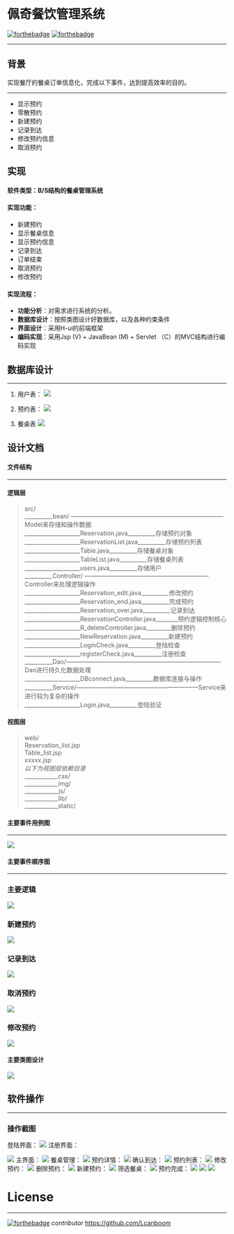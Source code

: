 # 佩奇餐饮管理系统

[![forthebadge](https://forthebadge.com/images/badges/made-with-java.svg)](https://forthebadge.com)
[![forthebadge](https://forthebadge.com/images/badges/made-with-javascript.svg)](https://forthebadge.com)
- - - -
## 背景
实现餐厅的餐桌订单信息化，完成以下事件，达到提高效率的目的。
- - - -
* 显示预约
* 零散预约
* 新建预约
* 记录到达
* 修改预约信息
* 取消预约

## 实现
#### 软件类型：B/S结构的餐桌管理系统
#### 实现功能：
* 新建预约
* 显示餐桌信息
* 显示预约信息
* 记录到达
* 订单结束
* 取消预约
* 修改预约

#### 实现流程：
* **功能分析**：对需求进行系统的分析。
* **数据库设计**：按照类图设计好数据库，以及各种约束条件
* **界面设计**：采用H-ui的前端框架
* **编码实现**：采用Jsp (V) + JavaBean (M) + Servlet （C）的MVC结构进行编码实现


## 数据库设计
- - - -
1. 用户表：
![](README/3D048243-B9CA-48AB-8F20-2E9D66B972F2.png)

2. 预约表：
![](README/CAFE2568-3976-433B-A7DF-F750D9B8674E.png)
3. 餐桌表
![](README/B0F0C061-3F7E-4B6E-8F5D-EEDCE85112C9.png)

## 设计文档
#### 文件结构
- - - -
#### 逻辑层
> src/  
> __________bean/ —————————————————————————Model来存储和操作数据  
> ____________________Reservation.java__________存储预约对象       
> ____________________ReservationList.java__________存储预约列表  
> ____________________Table.java__________存储餐桌对象  
>  ____________________TableList.java__________存储餐桌列表  
>  ____________________users.java__________存储用户  
> __________Controller/ ————————————————————-Controller来处理逻辑操作  
> ____________________Reservation_edit.java__________修改预约  
> ____________________Reservation_end.java__________完成预约  
> ____________________Reservation_over.java__________记录到达  
> ____________________ReservationController.java________预约逻辑控制核心  
> ____________________R_deleteController.java_________删除预约  
> ____________________NewReservation.java__________新建预约  
> ____________________LoginCheck.java__________登陆检查  
> ____________________registerCheck.java__________注册检查  
> __________Dao/—————————————————————————-Dao进行持久化数据处理  
> ____________________DBconnect.java__________数据库连接与操作  
> __________Service/————————————————————Service来进行较为复杂的操作  
> ____________________Login.java__________登陆验证  

#### 视图层
> web/  
> Reservation_list.jsp  
> Table_list.jsp  
> xxxxx.jsp  
>   *以下为视图层依赖目录*  
> ____________css/  
> ____________img/  
> ____________js/  
> ____________lib/  
> ____________static/  

#### 主要事件用例图
- - - -

![](README/fuck.png)

#### 主要事件顺序图
- - - -
### 主要逻辑

![](README/660DEFB5-5621-4967-8152-1DC75D671F1F.png)

### 新建预约

![](README/0C089E17-468B-4E9E-9A35-41EFA1216668.png)

### 记录到达

![](README/CA83D74B-4F79-4A7D-A8E5-CA330F8C0824.png)

### 取消预约

![](README/ED221786-840E-4C11-9403-2BD16AC22F00.png)

### 修改预约

![](README/7249556B-E842-45D2-9716-BD399AC14793.png)

#### 主要类图设计

![](README/3A82C74A-D16B-4669-97BD-30C5A3800B0B.png)

## 软件操作
- - - -
### 操作截图

 登陆界面：
![](README/C338DA23-5225-44AE-A23E-5621E1D42761.png)
注册界面：

![](README/F80F8941-BD8B-4648-ADB2-40163CBF4326.png)
主界面：
![](README/E89781A0-32CF-406C-AD5B-EF716BD08610.png)
餐桌管理：
![](README/0C1866B5-A212-4B3E-A6B1-F01D551ED07A.png)
预约详情：
![](README/079DA040-47B8-40AF-88B8-4237322DB0D7.png)
确认到达：
![](README/EC9BC2F8-A2AB-4A0D-B92D-86764BFB288E.png)
预约列表：
![](README/814DC538-2E49-4610-AAB0-4A458B9D5697.png)
修改预约：
![](README/C5D00A4E-460D-4025-A02F-3C4EF0E4EB1D.png)
删除预约：
![](README/F047A6DD-0241-4552-9FBA-771632154527.png)
新建预约：
![](README/9E4399E1-7FF5-4C50-AADB-718BB99EAECB.png)
筛选餐桌：
![](README/9133AB62-36D9-409D-94B2-CB9FDC8D57BC.png)
预约完成：
![](README/6F5E9C24-DF44-4D8F-8ADC-01CF7AD87700.png)
                                 ![](README/62CB5B46-B403-4A5D-BB09-E4444E07959C.png)
![](README/0A860363-3799-4585-9757-A48F3EA58706.png)

# License
- - - -
[![forthebadge](https://forthebadge.com/images/badges/designed-in-H-ui.svg)](https://forthebadge.com)
*contributor*
https://github.com/Lcanboom





